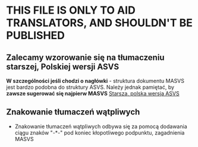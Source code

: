 # THIS FILE IS ONLY TO AID TRANSLATORS, AND SHOULDN'T BE PUBLISHED

## Zalecamy wzorowanie się na tłumaczeniu starszej, Polskiej wersji ASVS 

**W szczególności jeśli chodzi o nagłówki** - struktura dokumentu MASVS jest bardzo podobna do struktury ASVS. Należy jednak pamiętać, by **zawsze sugerować się najpierw MASVS**
[Starsza, polska wersja ASVS](https://owasp.org/www-pdf-archive/OWASP_Application_Security_Verification_Standard_3.0.1_PL.pdf)

## Znakowanie tłumaczeń wątpliwych
- Znakowanie tłumaczeń wątpliwych odbywa się za pomocą dodawania ciągu znaków "-*-" pod koniec kłopotliwego podpunktu, zagadnienia MASVS